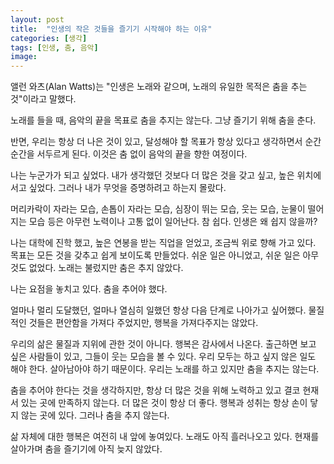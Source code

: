 ```yaml
---
layout: post
title:  "인생의 작은 것들을 즐기기 시작해야 하는 이유"
categories: [생각]
tags: [인생, 춤, 음악]
image: 
---
```


앨런 와츠(Alan Watts)는 "인생은 노래와 같으며, 노래의 유일한 목적은 춤을 추는 것"이라고 말했다.

노래를 들을 때, 음악의 끝을 목표로 춤을 추지는 않는다. 그냥 즐기기 위해 춤을 춘다.

반면, 우리는 항상 더 나은 것이 있고, 달성해야 할 목표가 항상 있다고 생각하면서 순간 순간을 서두르게 된다. 이것은 춤 없이 음악의 끝을 향한 여정이다.

나는 누군가가 되고 싶었다. 내가 생각했던 것보다 더 많은 것을 갖고 싶고, 높은 위치에 서고 싶었다. 그러나 내가 무엇을 증명하려고 하는지 몰랐다.

머리카락이 자라는 모습, 손톱이 자라는 모습, 심장이 뛰는 모습, 웃는 모습, 눈물이 떨어지는 모습 등은 아무런 노력이나 고통 없이 일어난다. 참 쉽다. 인생은 왜 쉽지 않을까?

나는 대학에 진학 했고, 높은 연봉을 받는 직업을 얻었고, 조금씩 위로 향해 가고 있다. 목표는 모든 것을 갖추고 쉽게 보이도록 만들었다. 쉬운 일은 아니었고, 쉬운 일은 아무것도 없었다. 노래는 불렀지만 춤은 추지 않았다.

나는 요점을 놓치고 있다. 춤을 추어야 했다.

얼마나 멀리 도달했던, 얼마나 열심히 일했던 항상 다음 단계로 나아가고 싶어했다. 물질적인 것들은 편안함을 가져다 주었지만, 행복을 가져다주지는 않았다.

우리의 삶은 물질과 지위에 관한 것이 아니다. 행복은 감사에서 나온다. 출근하면 보고 싶은 사람들이 있고, 그들이 웃는 모습을 볼 수 있다. 우리 모두는 하고 싶지 않은 일도 해야 한다. 살아남아야 하기 때문이다. 우리는 노래를 하고 있지만 춤을 추지는 않는다.

춤을 추어야 한다는 것을 생각하지만, 항상 더 많은 것을 위해 노력하고 있고 결코 현재 서 있는 곳에 만족하지 않는다. 더 많은 것이 항상 더 좋다. 행복과 성취는 항상 손이 닿지 않는 곳에 있다. 그러나 춤을 추지 않는다.

삶 자체에 대한 행복은 여전히 내 앞에 놓여있다. 노래도 아직 흘러나오고 있다. 현재를 살아가며 춤을 즐기기에 아직 늦지 않았다.
